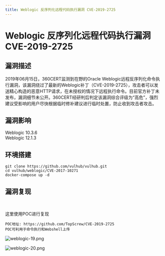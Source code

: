 ```yaml
---
title: Weblogic 反序列化远程代码执行漏洞 CVE-2019-2725
---
```


# Weblogic 反序列化远程代码执行漏洞 CVE-2019-2725

 

## 漏洞描述 

2019年06月15日，360CERT监测到在野的Oracle Weblogic远程反序列化命令执行漏洞，该漏洞绕过了最新的Weblogic补丁（CVE-2019-2725），攻击者可以发送精心构造的恶意HTTP请求，在未授权的情况下远程执行命令。目前官方补丁未发布，漏洞细节未公开。360CERT经研判后判定该漏洞综合评级为“高危”，强烈建议受影响的用户尽快根据临时修补建议进行临时处置，防止收到攻击者攻击。

## 漏洞影响 

<a-checkbox checked>Weblogic 10.3.6</a-checkbox></br>
<a-checkbox checked>Weblogic 12.1.3</a-checkbox></br>

## 环境搭建
```shell
git clone https://github.com/vulhub/vulhub.git
cd vulhub/weblogic/CVE-2017-10271
docker-compose up -d
```

 ## 漏洞复现

<a-alert type="success" message="漏洞分析文章: https://xz.aliyun.com/t/5024" description="" showIcon>
</a-alert>

<br/>

这里使用POC进行复现

```
POC地址: https://github.com/TopScrew/CVE-2019-2725
POC可利用于命令执行和Webshell上传
```

![weblogic-19.png](https://security-1310978225.cos.ap-beijing.myqcloud.com/public/img/1627121673764-9e7e67c3-6ba1-4b52-8d75-c79939b467bd.png)

![weblogic-20.png](https://security-1310978225.cos.ap-beijing.myqcloud.com/public/img/1627121673728-3ab16545-7d91-4918-9308-7343b2fe7998.png)
